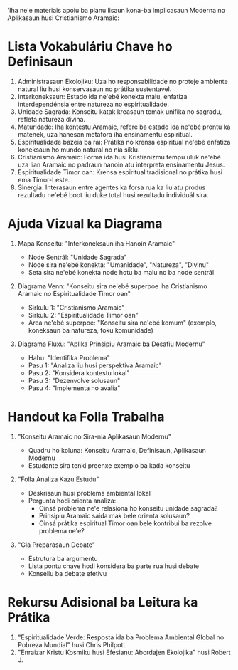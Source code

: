 'Iha ne'e materiais apoiu ba planu lisaun kona-ba Implicasaun Moderna no Aplikasaun husi Cristianismo Aramaic:

# Lista Vokabuláriu Chave ho Definisaun

1. Administrasaun Ekolojiku: Uza ho responsabilidade no proteje ambiente natural liu husi konservasaun no prátika sustentavel.
2. Interkoneksaun: Estado ida ne'ebé konekta malu, enfatiza interdependénsia entre natureza no espiritualidade.
3. Unidade Sagrada: Konseitu katak kreasaun tomak unifika no sagradu, refleta natureza divina.
4. Maturidade: Iha kontestu Aramaic, refere ba estado ida ne'ebé prontu ka matenek, uza hanesan metafora iha ensinamentu espiritual.
5. Espiritualidade bazeia ba rai: Prátika no krensa espiritual ne'ebé enfatiza koneksaun ho mundo natural no nia siklu.
6. Cristianismo Aramaic: Forma ida husi Kristianizmu tempu uluk ne'ebé uza lian Aramaic no padraun hanoin atu interpreta ensinamentu Jesus.
7. Espiritualidade Timor oan: Krensa espiritual tradisional no prátika husi ema Timor-Leste.
8. Sinergia: Interasaun entre agentes ka forsa rua ka liu atu produs rezultadu ne'ebé boot liu duke total husi rezultadu individuál sira.

# Ajuda Vizual ka Diagrama

1. Mapa Konseitu: "Interkoneksaun iha Hanoin Aramaic"
   - Node Sentrál: "Unidade Sagrada"
   - Node sira ne'ebé konekta: "Umanidade", "Natureza", "Divinu"
   - Seta sira ne'ebé konekta node hotu ba malu no ba node sentrál

2. Diagrama Venn: "Konseitu sira ne'ebé superpoe iha Cristianismo Aramaic no Espiritualidade Timor oan"
   - Sirkulu 1: "Cristianismo Aramaic"
   - Sirkulu 2: "Espiritualidade Timor oan"
   - Area ne'ebé superpoe: "Konseitu sira ne'ebé komum" (exemplo, koneksaun ba natureza, foku komunidade)

3. Diagrama Fluxu: "Aplika Prinsipiu Aramaic ba Desafiu Modernu"
   - Hahu: "Identifika Problema"
   - Pasu 1: "Analiza liu husi perspektiva Aramaic"
   - Pasu 2: "Konsidera kontestu lokal"
   - Pasu 3: "Dezenvolve solusaun"
   - Pasu 4: "Implementa no avalia"

# Handout ka Folla Trabalha

1. "Konseitu Aramaic no Sira-nia Aplikasaun Modernu"
   - Quadru ho koluna: Konseitu Aramaic, Definisaun, Aplikasaun Modernu
   - Estudante sira tenki preenxe exemplo ba kada konseitu

2. "Folla Analiza Kazu Estudu"
   - Deskrisaun husi problema ambiental lokal
   - Pergunta hodi orienta analiza:
     * Oinsá problema ne'e relasiona ho konseitu unidade sagrada?
     * Prinsipiu Aramaic saida mak bele orienta solusaun?
     * Oinsá prátika espiritual Timor oan bele kontribui ba rezolve problema ne'e?

3. "Gia Preparasaun Debate"
   - Estrutura ba argumentu
   - Lista pontu chave hodi konsidera ba parte rua husi debate
   - Konsellu ba debate efetivu

# Rekursu Adisional ba Leitura ka Prátika

1. "Espiritualidade Verde: Resposta ida ba Problema Ambiental Global no Pobreza Mundial" husi Chris Philpott
2. "Enraizar Kristu Kosmiku husi Efesianu: Abordajen Ekolojika" husi Robert J.
